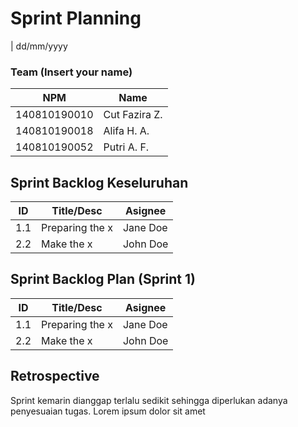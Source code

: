 # Sprint Planning 
| dd/mm/yyyy

### Team (Insert your name)
| NPM           | Name          |
| ------------- |---------------|
| 140810190010  | Cut Fazira Z. |
| 140810190018  | Alifa H. A.   |
| 140810190052  | Putri A. F.   |

## Sprint Backlog Keseluruhan 
| ID  | Title/Desc | Asignee | 
| --- | ---------- | ------- | 
| 1.1 | Preparing the x | Jane Doe | 
| 2.2 | Make the x | John Doe | 

## Sprint Backlog Plan (Sprint 1)
| ID  | Title/Desc | Asignee | 
| --- | ---------- | ------- | 
| 1.1 | Preparing the x | Jane Doe | 
| 2.2 | Make the x | John Doe | 

## Retrospective 

Sprint kemarin dianggap terlalu sedikit sehingga diperlukan adanya penyesuaian tugas. Lorem ipsum dolor sit amet
